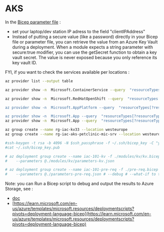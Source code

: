 # AKS


In the [Bicep parameter file](./parameters-pre-req.json) :
- set your laptop/dev station IP adress to the field "clientIPAddress"
- Instead of putting a secure value (like a password) directly in your Bicep file or parameter file, you can retrieve the value from an Azure Key Vault during a deployment. When a module expects a string parameter with secure:true modifier, you can use the getSecret function to obtain a key vault secret. The value is never exposed because you only reference its key vault ID.


FYI, if you want to check the services available per locations :
```sh
az provider list --output table

az provider show -n  Microsoft.ContainerService --query  "resourceTypes[?resourceType == 'managedClusters']".locations | jq '.[0]' | jq 'length'

az provider show -n  Microsoft.RedHatOpenShift --query  "resourceTypes[?resourceType == 'OpenShiftClusters']".locations | jq '.[0]' | jq 'length’

az provider show -n  Microsoft.AppPlatform --query  "resourceTypes[?resourceType == 'Spring']".locations | jq '.[0]' | jq 'length'

az provider show -n  Microsoft.App --query  "resourceTypes[?resourceType == 'managedEnvironments']".locations | jq '.[0]' | jq 'length’
az provider show -n  Microsoft.App --query  "resourceTypes[?resourceType == 'connectedEnvironments']".locations | jq '.[0]' | jq 'length'

```


```sh
az group create --name rg-iac-kv33 --location westeurope
az group create --name rg-iac-aks-petclinic-mic-srv --location westeurope

#ssh-keygen -t rsa -b 4096 -N $ssh_passphrase -f ~/.ssh/bicep_key -C "youremail@groland.grd"
#cat ~/.ssh/bicep_key.pub

# az deployment group create --name iac-101-kv -f ./modules/kv/kv.bicep -g rg-iac-kv \
#    --parameters @./modules/kv/parameters-kv.json

# az deployment group create --name iac-101-pre-req -f ./pre-req.bicep -g rg-iac-aks-petclinic-mic-srv \
#    --parameters @./parameters-pre-req.json # --debug # --what-if to test like a dry-run

```

Note: you can Run a Bicep script to debug and output the results to Azure Storage, see :
-  [doc](https://docs.microsoft.com/en-us/azure/azure-resource-manager/bicep/deployment-script-bicep#sample-bicep-files)
- [https://learn.microsoft.com/en-us/azure/templates/microsoft.resources/deploymentscripts?pivots=deployment-language-bicep](https://learn.microsoft.com/en-us/azure/templates/microsoft.resources/deploymentscripts?pivots=deployment-language-bicep)